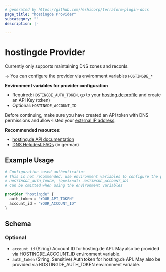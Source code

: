```yaml
---
# generated by https://github.com/hashicorp/terraform-plugin-docs
page_title: "hostingde Provider"
subcategory: ""
description: |-
  
---
```


# hostingde Provider

Currently only supports maintaining DNS zones and records.

-> You can configure the provider via environment variables `HOSTINGDE_*`

**Environment variables for provider configuration**
- Required: `HOSTINGDE_AUTH_TOKEN`, go to your [hosting.de profile](https://secure.hosting.de/profile) and create an API Key (token)
- Optional: `HOSTINGDE_ACCOUNT_ID`

Before continuing, make sure you have created an API token with DNS permissions
and allow-listed your [external IP address](https://wieistmeineip.de/).

**Recommended resources:**
- [hosting.de API documentation](https://www.hosting.de/api/)
- [DNS Helpdesk FAQs](https://www.hosting.de/helpdesk/produkte/dns/) (in german)

## Example Usage

```terraform
# Configuration-based authentication
# This is not recommended, use environment variables to configure the provider:
# HOSTINGDE_AUTH_TOKEN, (Optional: HOSTINGDE_ACCOUNT_ID)
# Can be omitted when using the environment variables

provider "hostingde" {
  auth_token = "YOUR_API_TOKEN"
  account_id = "YOUR_ACCOUNT_ID"
}
```

<!-- schema generated by tfplugindocs -->
## Schema

### Optional

- `account_id` (String) Account ID for hosting.de API. May also be provided via HOSTINGDE_ACCOUNT_ID environment variable.
- `auth_token` (String, Sensitive) Auth token for hosting.de API. May also be provided via HOSTINGDE_AUTH_TOKEN environment variable.
